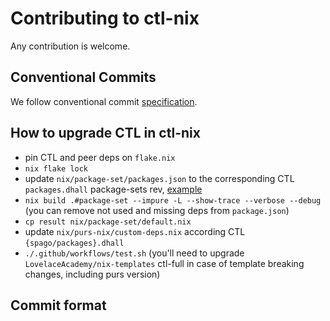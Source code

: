 # Contributing to ctl-nix

Any contribution is welcome.

## Conventional Commits

We follow conventional commit [specification](https://www.conventionalcommits.org/en/v1.0.0/#summary).

## How to upgrade CTL in ctl-nix

- pin CTL and peer deps on `flake.nix`
- `nix flake lock`
- update `nix/package-set/packages.json` to the corresponding CTL `packages.dhall` package-sets rev, [example](https://github.com/purescript/package-sets/blob/psc-0.15.4-20230105/packages.json)
- `nix build .#package-set --impure -L --show-trace --verbose --debug` (you can remove not used and missing deps from `package.json`)
- `cp result nix/package-set/default.nix`
- update `nix/purs-nix/custom-deps.nix` according CTL `{spago/packages}.dhall`
- `./.github/workflows/test.sh` (you'll need to upgrade `LovelaceAcademy/nix-templates` ctl-full in case of template breaking changes, including purs version)

## Commit format
